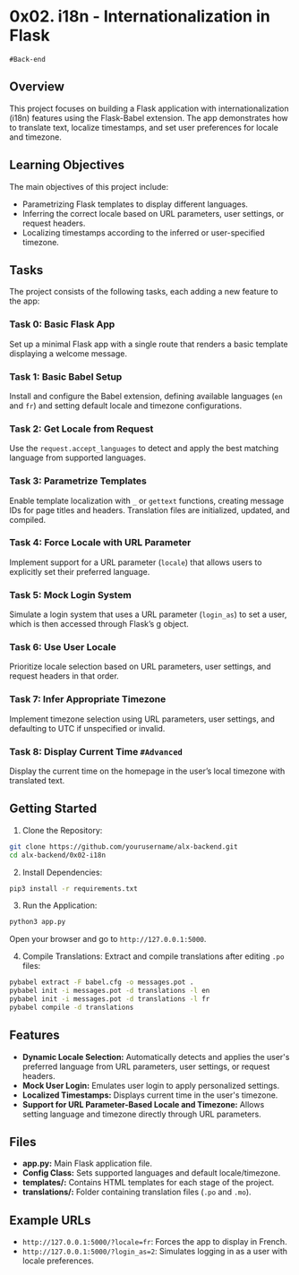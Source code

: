 # 0x02. i18n - Internationalization in Flask
`#Back-end`

## Overview

This project focuses on building a Flask application with internationalization (i18n) features using the Flask-Babel extension. The app demonstrates how to translate text, localize timestamps, and set user preferences for locale and timezone.

## Learning Objectives

The main objectives of this project include:

- Parametrizing Flask templates to display different languages.
- Inferring the correct locale based on URL parameters, user settings, or request headers.
- Localizing timestamps according to the inferred or user-specified timezone.

## Tasks

The project consists of the following tasks, each adding a new feature to the app:

### Task 0: Basic Flask App

Set up a minimal Flask app with a single route that renders a basic template displaying a welcome message.

### Task 1: Basic Babel Setup

Install and configure the Babel extension, defining available languages (`en` and `fr`) and setting default locale and timezone configurations.

### Task 2: Get Locale from Request

Use the `request.accept_languages` to detect and apply the best matching language from supported languages.

### Task 3: Parametrize Templates

Enable template localization with `_` or `gettext` functions, creating message IDs for page titles and headers. Translation files are initialized, updated, and compiled.

### Task 4: Force Locale with URL Parameter

Implement support for a URL parameter (`locale`) that allows users to explicitly set their preferred language.

### Task 5: Mock Login System

Simulate a login system that uses a URL parameter (`login_as`) to set a user, which is then accessed through Flask’s g object.

### Task 6: Use User Locale

Prioritize locale selection based on URL parameters, user settings, and request headers in that order.

### Task 7: Infer Appropriate Timezone

Implement timezone selection using URL parameters, user settings, and defaulting to UTC if unspecified or invalid.

### Task 8: Display Current Time `#Advanced`

Display the current time on the homepage in the user’s local timezone with translated text.

## Getting Started

1. Clone the Repository:
```bash
git clone https://github.com/yourusername/alx-backend.git
cd alx-backend/0x02-i18n
```

2. Install Dependencies:
```bash
pip3 install -r requirements.txt
```

3. Run the Application:
```bash
python3 app.py
```
Open your browser and go to `http://127.0.0.1:5000`.

4. Compile Translations: Extract and compile translations after editing `.po` files:
```bash
pybabel extract -F babel.cfg -o messages.pot .
pybabel init -i messages.pot -d translations -l en
pybabel init -i messages.pot -d translations -l fr
pybabel compile -d translations
```

## Features

- **Dynamic Locale Selection:** Automatically detects and applies the user's preferred language from URL parameters, user settings, or request headers.
- **Mock User Login:** Emulates user login to apply personalized settings.
- **Localized Timestamps:** Displays current time in the user's timezone.
- **Support for URL Parameter-Based Locale and Timezone:** Allows setting language and timezone directly through URL parameters.

## Files

- **app.py:** Main Flask application file.
- **Config Class:** Sets supported languages and default locale/timezone.
- **templates/:** Contains HTML templates for each stage of the project.
- **translations/:** Folder containing translation files (`.po` and `.mo`).

## Example URLs

- `http://127.0.0.1:5000/?locale=fr`: Forces the app to display in French.
- `http://127.0.0.1:5000/?login_as=2`: Simulates logging in as a user with locale preferences.
